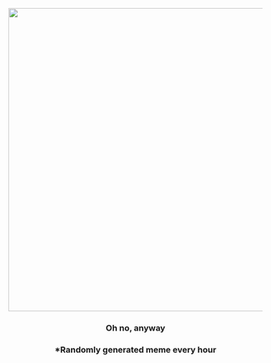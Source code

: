 <p align="center">
        <img src="https://i.redd.it/anagr29ihuk91.jpg" width="600" height="600">
        </p>
        <h3 align="center">Oh no, anyway</h3>
        <h3 align="center">*Randomly generated meme every hour</h3>
    